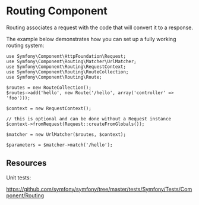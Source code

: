 Routing Component
=================

Routing associates a request with the code that will convert it to a response.

The example below demonstrates how you can set up a fully working routing
system:

    use Symfony\Component\HttpFoundation\Request;
    use Symfony\Component\Routing\Matcher\UrlMatcher;
    use Symfony\Component\Routing\RequestContext;
    use Symfony\Component\Routing\RouteCollection;
    use Symfony\Component\Routing\Route;

    $routes = new RouteCollection();
    $routes->add('hello', new Route('/hello', array('controller' => 'foo')));

    $context = new RequestContext();

    // this is optional and can be done without a Request instance
    $context->fromRequest(Request::createFromGlobals());

    $matcher = new UrlMatcher($routes, $context);

    $parameters = $matcher->match('/hello');

Resources
---------

Unit tests:

https://github.com/symfony/symfony/tree/master/tests/Symfony/Tests/Component/Routing
